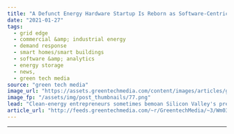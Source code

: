 ```yaml
---
title: "A Defunct Energy Hardware Startup Is Reborn as Software-Centric Axiom Cloud"
date: "2021-01-27"
tags: 
  - grid edge
  - commercial &amp; industrial energy
  - demand response
  - smart homes/smart buildings
  - software &amp; analytics
  - energy storage
  - news,
  - green tech media
source: "green tech media"
image_url: "https://assets.greentechmedia.com/content/images/articles/grocery-refrigerator-XL-axiom.jpg"
image_fp: "/assets/img/post_thumbnails/77.png"
lead: "Clean-energy entrepreneurs sometimes bemoan Silicon Valley's preference for funding software startups instead of the tough tech needed to tackle problems like climate change and crumbling infrastructure. But sometimes software really does the trick.  ..."
article_url: "http://feeds.greentechmedia.com/~r/GreentechMedia/~3/Wm03WaRLods/a-defunct-energy-hardware-startup-is-reborn-as-software-centric-axiom-cloud"
---
```


---
